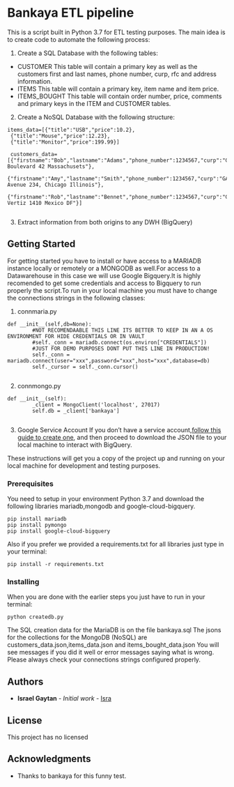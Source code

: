 # Bankaya ETL pipeline

This is a script built in Python 3.7 for ETL testing purposes. The main idea is to create code to automate the following process:
1. Create a SQL Database with the following tables:

- CUSTOMER This table will contain a primary key as well as the customers first and last names, phone number, curp, rfc and address information.
- ITEMS This table will contain a primary key, item name and item price.
- ITEMS_BOUGHT This table will contain order number, price, comments and primary keys in the ITEM and CUSTOMER tables.

2. Create a NoSQL Database with the following structure:

```
items_data=[{"title":"USB","price":10.2},
 {"title":"Mouse","price":12.23},
 {"title":"Monitor","price":199.99}]
 
 customers_data=[{"firstname":"Bob","lastname":"Adams","phone_number":1234567,"curp":"GAFb893355","rfc":"SAMPLERFC","address":"Wellington Boulevard 42 Massachusets"},
 {"firstname":"Amy","lastname":"Smith","phone_number":1234567,"curp":"GAFA893356","rfc":"SAMPLERFC","address":"Townsend Avenue 234, Chicago Illinois"},
 {"firstname":"Rob","lastname":"Bennet","phone_number":1234567,"curp":"GAFR893357","rfc":"SAMPLERFC","address":"Dr Vertiz 1410 Mexico DF"}]
 
```

3. Extract information from both origins to any DWH (BigQuery)


## Getting Started

For getting started you have to install or have access to a MARIADB instance locally or remotely or a MONGODB as well.For access to a Datawarehouse in this case we will use Google Bigquery.It is highly recomended to get some credentials and access to Bigquery to run properly the script.To run in your local machine you must have to change the connections strings in the following classes:

1. connmaria.py 

```
def __init__(self,db=None):
        #NOT RECOMENDAABLE THIS LINE ITS BETTER TO KEEP IN AN A OS ENVIRONMENT FOR HIDE CREDENTIALS OR IN VAULT
        #self._conn = mariadb.connect(os.environ["CREDENTIALS"])
        #JUST FOR DEMO PURPOSES DONT PUT THIS LINE IN PRODUCTION!
        self._conn = mariadb.connect(user="xxx",password="xxx",host="xxx",database=db)
        self._cursor = self._conn.cursor()
 
```



2. connmongo.py

```
def __init__(self):
        _client = MongoClient('localhost', 27017)
        self.db = _client['bankaya']
 
```

3. Google Service Account
If you don’t have a service account,[follow this guide to create one](https://cloud.google.com/iam/docs/creating-managing-service-accounts), and then proceed to download the JSON file to your local machine to interact with BigQuery.

These instructions will get you a copy of the project up and running on your local machine for development and testing purposes.

### Prerequisites

You need to setup in your environment Python 3.7 and download the following libraries mariadb,mongodb and google-cloud-bigquery.

```
pip install mariadb
pip install pymongo
pip install google-cloud-bigquery

```
Also if you prefer we provided a requirements.txt for all libraries just type in your terminal:

```
pip install -r requirements.txt

```

### Installing

When you are done with the earlier steps you just have to run in your terminal:


```
python createdb.py

```
The SQL creation data for the MariaDB is on the file bankaya.sql
The jsons for the collections for the MongoDB (NoSQL) are customers_data.json,items_data.json and items_bought_data.json
You will see messages if you did it well or error messages saying what is wrong. Please always check your connections strings configured properly.

## Authors

* **Israel Gaytan** - *Initial work* - [Isra](https://github.com/isragaytan)

## License

This project has no licensed

## Acknowledgments

* Thanks to bankaya for this funny test.

